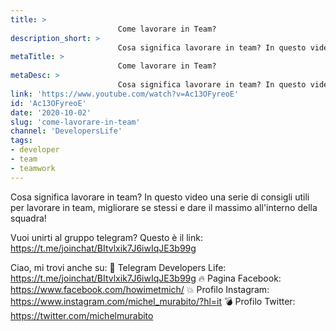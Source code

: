 ```yaml
---
title: > 
                        Come lavorare in Team?
description_short: > 
                        Cosa significa lavorare in team? In questo video una serie di consigli utili per lavorare in team, migliorare se stessi e dare il ...
metaTitle: > 
                        Come lavorare in Team?
metaDesc: > 
                        Cosa significa lavorare in team? In questo video una serie di consigli utili per lavorare in team, migliorare se stessi e dare il ...
link: 'https://www.youtube.com/watch?v=Ac13OFyreoE'
id: 'Ac13OFyreoE'
date: '2020-10-02'
slug: 'come-lavorare-in-team'
channel: 'DevelopersLife'
tags: 
- developer
- team
- teamwork
---
```

Cosa significa lavorare in team? In questo video una serie di consigli utili per lavorare in team, migliorare se stessi e dare il massimo all'interno della squadra!

Vuoi unirti al gruppo telegram? Questo è il link: https://t.me/joinchat/BItvlxik7J6iwIqJE3b99g

Ciao, mi trovi anche su:
🧨 Telegram Developers Life: https://t.me/joinchat/BItvlxik7J6iwIqJE3b99g
🔥 Pagina Facebook: https://www.facebook.com/howimetmich/
💥 Profilo Instagram: https://www.instagram.com/michel_murabito/?hl=it
💣 Profilo Twitter: https://twitter.com/michelmurabito